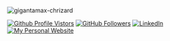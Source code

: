 <!--
**type-null/type-null** is a ✨ _special_ ✨ repository because its `README.md` (this file) appears on your GitHub profile.

Here are some ideas to get you started:

- 🔭 I’m currently working on ...
- 🌱 I’m currently learning ...
- 👯 I’m looking to collaborate on ...
- 🤔 I’m looking for help with ...
- 💬 Ask me about ...
- 📫 How to reach me: ...
- 😄 Pronouns: ...
- ⚡ Fun fact: ...
-->

![gigantamax-chrizard](https://i.imgur.com/EsBD14j.png)

<p align="left">
	<a href="https://github.com/type-null"><img src="https://visitor-badge.glitch.me/badge?page_id=type-null.type-null" alt="Github Profile Vistors"></a>
  	<a href="https://github.com/type-null"><img src="https://img.shields.io/github/followers/type-null?label=GitHub&style=social" alt="GitHub Followers"></a>
	<a href="https://www.linkedin.com/in/weihangren"><img src="https://img.shields.io/badge/LinkedIn--_.svg?style=social&logo=linkedin" alt="LinkedIn"></a>
	<a href="https://type-null.github.io/"><img src="https://img.shields.io/badge/Website--_.svg?style=social&logo=data%3Aimage%2Fpng%3Bbase64%2CiVBORw0KGgoAAAANSUhEUgAAACgAAAAfCAYAAACVgY94AAAM90lEQVR42qWWA3xc6bvHz9q2jdq2bWX%2F1d7e2ua%2Fdlwr3W7dpmk2jW2jse3MTJOZYCbD871vexdZ63w%2Bxy9%2BeJ73fSTgb51ms0XCZLAC8zkMDWFgDBLPfhh1rromrTWwDljc3GzoK1sskk7X3BuD9jSwHiwTTEbjh39nvr8NsLm5eVN8Zi4%2BcQmc849mnr0bG07fwTcmltLKQtxDYolLT0NRU4kA2U%2BrVce7RiZyxSuS3JJcNLVKubFe4wXmAyBPNhtNn8iy%2FM8Byhb5UYvZ8sqDZ5nHZFMtO24HIU10wD0qitabbiB9sJ21Z26QlJOCNPIEj31tT0VZHsBiva422TMmnEdnO%2FH0wH24hoahrC3noncEmXnZVFWVUa%2BpP%2Fi3AJpMFsmk188AsxM0lamU1Y16veFjQFLfUwSmZ90luyAHqOWAdzRSn%2BPsvOQKjflI%2F%2BsiwNuiqsiXwZyEQXMPGrgYnYg06BjTDn9LfGYy0pgTSKMPcyM0EgAwXAf2YTYNsFjkPwao1Tba5pcUcMorhjlHXIhNTcag0%2B4EuZ2s118w6OoJT88mIk3YHJaEZHWN9rtusto5DGmRG%2B%2Btv0RhURZ7PBM47RvLOBsvDjl70%2FZ4GE8vOIWDWwDSQlekSUeJTIzDLSGHPZcCcAmKRiPUBWOAwWB690eARqP5eSzmfsBaZNMhi1bZ4BEXjzTqJFKX7SSmJd9Xw5CSnUNlcTYnw1OESleY43id%2BNxspJWeSBt9kFZ48PhGbzZ7JvLpQU92e0Yz5IgfUk87Jts70%2Bd0lCBwk6c2uAiALix3iWLOBQF29HGkfg5Iw%2Bxps%2BIsnnFxYGpSmoymNyWdtsmqsqqyNqeogDuB4aRmZSBrNcSkp8nScmcemeWER0w8C6%2FH0nHjNR756igX%2FcP58FgCg%2B1chV0pAmAg%2FR29SM68y0LPFPpeFBZOPwf6NBJKS5Hm3mC%2BkwcfHIkRJASR1Z58ZB3IVnchwvwbD85Pdt%2FmmY1C1b6nBKEd%2BERHIcsWV6lBXXe3XpFFL%2BvvkHpY02nLWaAJLNXyoxvdaO8YzIgTAexxDWGvRyxtbIOACtpezuDF%2F7oSkyIm2R1PZ2t3UKRwOjaTHlfTkRb708HBjwnfZfPQNj%2FmfhtAtzPRdD4ejrTKn7FX4pl3M1Y4cYlpZ%2FxBX4WhNpfdd6LZ9I0XoUlxNDY2pEnC6xFyXQEnAiKRFnghiWyzvuaCX3wM71uHMPBSEn1t3LibEodddC6J%2BZm4x4Qwzk1Yu9Wb0Hhh27EsPrPxh8Zs5nukMNUrhw%2BvFyPtzELak4e0PZApF4KYdSkEl7hEpLURjHFOZcbtVKTxl3C45QmAo0cIVWXJQDN1iupcnVbX%2Ff%2BToqHxKvXZDLkYIWJDgFzjLk4PHtsUzBK%2FTMZdEUznedLuYgbdrubR4bAnm8PzRdyF4xsl%2BjiVI23zh%2BZs5vjl88KeSEKS47mTmsmp2FQOhibT60IS3e3cqSi8i%2BSQzvvHopjpLNRfH80T272Y5RwrgPvy6IKruMUmYTI1x%2F%2BYJGaZ59GUm1JyROe9MUi7opH2x4t7LB%2BJWNsSkkPvaxl8fiqWr92SUdeVEJKVjmNAAulZsawISGX1dxHIzcWcyqgQieBLbFw00ATmauqUuTxtncIUp%2Fsq5%2FLi5UKkDd7ERPoywTMDaUcK0pIwJBsx%2F3wXzrj5ARZ3WW6xzOh0xlWos1jiIxptS%2BKlU0L%2Bk1lCyTTGOAWAKQ905YAWAAwawAQA6AAjAPq6enzjU9BpGvjhqFcpiU5LpEpZAbKCty9nI23yg9os0BTgnXSXQyEC6K67tLb3hoYyxObQ6lfroEmtKFGVCTa2Obx1KpGozKQHHePEio9sAsCgN9LU1ITJYKZWr7V4lSbjXhyNyqAmX63gmyQXyu8lkaLIJb46j3p9E%2BWNNWDRIusa0KhruCHC4kJkHD8dtayPuZ%2FtflzyDwUs%2FvfV%2BxVAvcEywlCdwzERA8ei0qChEBqLMNer9LW16vi62lqn2tradfUazajmRt3EuOJ0eWHAAaxjz3I75ztuZnsz9c5K%2FEvDuZrlxarAfVzOuCWev8PUZEpS16mXqFS1p82KwnjUpXq1uh59s54GTbUIk2SsLoeiLs%2FHItPzd3eSGlVtsKUyAxqrsjSNzY46nWG8Xq9%2F02w2%2F7ytYKiqU%2Bpd8lywiT1KQHEEyTXJ7IzYS1RFHL5FARyIsWFjyHZCisLAxPlfbKdvajSaMYK0bVVlZaqlKgOzMpOGek3yH251sswzRqOlzZ8WEWb5McU9RcOlnDu4FoRwPsNPgIxhR9gJziZ7cDXzDgk1KWwIP4pbbhiYOfG7Y8mIMk7u1tTYtNNkMn32j8utlud9RVUqVXJmab5J2FZUUl0ZXKlUBCjv1YYqNWrnZpPxfKO6ITqnvFSZXVKIVqvd9H3fN4Bn%2FlU9qNU2%2Fc%2FZ48dKE%2BLitsmy%2FMEv%2Fs8F2j8AaTK%2Fiol3MVkeAx76sY2Fdy0G8%2BgWfZ4UhJ4FpKLCApuFCxeqUu7ePQxIIp5nHz96JMDX2%2FucwWDo%2FpcAqpSKDZL41bnVFwCdfwKuXTB0QD%2FmzZqpr6urawlAiomK9Lry7YVg4BGVUrnz8%2FfeIToy4kZDY1NfUeR%2B%2FkO7E472wWJs7qlU674XY%2FhXUyYhvuF6yzn0LwG02bdHIToQHBDgBEjZmZnL7A4fSm%2F9yUeI7zwsziB%2F%2F2gZ%2BZW01JRNHnfc7MYOG%2FLg344tm%2BpGDhrQJJ7p2qYVb77yMl4e7oXAe8DoVh99wIj%2BfUVBW7YHeOv7OZ8%2Bd%2BZ0sAC9FngH%2BPiPAM596pGHGTtsKEKl9AN7dstD%2BvZ5MHmHLz5DsEwQCi1Blp8V9r9%2F4qgjs2ZMZ%2FWyJeW9OnXA9vAhVixeSHJSoodotzIsOGhTY0ND%2B8T4%2BPPjRwzj3OlT6r07tz8QQJBz%2FX7Ot0Sb3SeOHonr2r4tY4cPRfRd%2BpsArffvUz7z5JOI2DiqrqtbKgbeIJaC%2BTOnTrG88%2FKLAJN%2Fg9R00Wa3UNkwfNBA86F9e41OZ04nfXPurB%2FwBSClp6VuevGJx7jgdK4m0N%2Bv6NP332X9qhXNq5YtaR49ZDADevZgaL8%2BzJ4xvc76wL6we%2FdUs34FUKlQ7BDM6PTl54i1b37Lf3t3bDc8Jv5VVlQ4iWAeL8AvEs%2BLVSrl4MyM9G%2BuXb5UICZXtxYW7ty2RV61dAlnThyv0%2Bl0vQFJtB87cfRI9u%2FeJa9cvIip48diby1K%2FqtXYkpLijeL%2F3bAzN%2BNwWad7lOryZOYPmkiXdq1QcidmZ2VtcbHy%2FMbRzvb5LHCng4iafp270b7Lz7nzZde4BHRPSQo0M1oMEx1cXbOFX3qB%2FTqwfWrV7TXLl9u0Gm13t9nas%2B0lJTzvTp3wunsmeZ1q1bQr3s3ub6%2BPjUpMeGO661bF1cvX2aYNX3aveDAwKu%2FAihi6UlvT48mYUki4DhEBPGyRQuZOmE8o4YOZv7cOYwbNcLcU0wgbCwRAR1uffBA1n83bwKYCPzn0oULRTu3bdUN7NMbexsbzp89y7EjjkW5OTmxxxwd6N6pI13bt8P20CGNiMOy%2FoKIWHqOjB0x3DhGxJyvt1eOICxCwKn0txR8urGx8T%2BApKipmfnBW2%2FifP16llpdZwV0BF53sLWt%2BeT99wCsWgywwObQIVYtX8aVS5eaDx840DRYkBNWx4SFhhwdO3IEvbt3RWSn7eWLF%2F2mTZxIUGAg586cqZo4ZjRGo9F%2B9ldWhhvXrvkJkXb37tYVERLjgUeBd34zSXKysx3ffu1Vbt284dbyu72tTUW7Vl8CDG35PS01dWt0VNROQbBfgL%2B%2F74A%2BfQCciouKznXt2JHFC%2BYDSLednS8uXbiQ%2BLi4iEnjxjJPuKLXN1%2BwmjYVAfpSaUnJ3iED%2BgO8pVarZwgcab8JMDIi%2FObrL7%2BEYJUrkqGnYNZXoVDMWblsmfGLTz7h9q1baUKNgCOODrGeHh5RLfueOX26qG2rVgjr1rvevp3QsV1b8vPy9gLSTKsZONjZFQBSTXX1lckTJpCelpYzbtQoxAYwKSE%2BfvOgfv0APouNiT66e8cOgId%2BCfBRR3v7pueffprYmBilp7s7UyZOYN7Xc1kwb56wcjkzrayYMHYsn3%2F8Mfa2tgBv%2FtC%2FqLBwgwCBAPjG9%2Fv1sgekIyOsZ0yditg1RlVXVa3Ys2tnsnhn%2Fdq1HD540AJIWVlZuwQhxHvNOGF%2Fj65dESvJzF8CfCQ4KCi4a6dOVFdXbxDlUP8oMbgoh%2BaIyQYB3b7f%2BnqZTabxLVf8FmdfofqPxYCIs8%2BuX7uGSJb9gCQAHhgzciTzBWEvT89KMW7f79t%2BetvFJX%2BYWBPnzJzJtatX7jvY%2F7d2kucKCwu9xP7ZCpD%2B7SkAvAd0aPlNJMJqpVK5DXjiF%2B0fAroC7X%2F49n%2BsN%2FGOoH93oAAAAABJRU5ErkJggg%3D%3D" alt="My Personal Website"></a>
</p>
